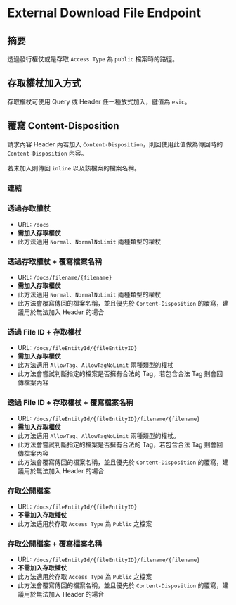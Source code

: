 # External Download File Endpoint

## 摘要

透過發行權仗或是存取 `Access Type` 為 `public` 檔案時的路徑。

## 存取權杖加入方式

存取權杖可使用 Query 或 Header 任一種放式加入，鍵值為 `esic`。

## 覆寫 Content-Disposition

請求內容 Header 內若加入 `Content-Disposition`，則回使用此值做為傳回時的 `Content-Disposition` 內容。

若未加入則傳回 `inline` 以及該檔案的檔案名稱。

### 連結

### 透過存取權杖

- URL: `/docs`
- **需加入存取權仗**
- 此方法適用 `Normal`、`NormalNoLimit` 兩種類型的權杖

### 透過存取權杖 + 覆寫檔案名稱

- URL: `/docs/filename/{filename}`
- **需加入存取權仗**
- 此方法適用 `Normal`、`NormalNoLimit` 兩種類型的權杖
- 此方法會覆寫傳回的檔案名稱，並且優先於 `Content-Disposition` 的覆寫，建議用於無法加入 Header 的場合

### 透過 File ID + 存取權杖

- URL: `/docs/fileEntityId/{fileEntityID}`
- **需加入存取權仗**
- 此方法適用 `AllowTag`、`AllowTagNoLimit` 兩種類型的權杖
- 此方法會嘗試判斷指定的檔案是否擁有合法的 Tag，若包含合法 Tag 則會回傳檔案內容

### 透過 File ID + 存取權杖 + 覆寫檔案名稱

- URL: `/docs/fileEntityId/{fileEntityID}/filename/{filename}`
- **需加入存取權仗**
- 此方法適用 `AllowTag`、`AllowTagNoLimit` 兩種類型的權杖。
- 此方法會嘗試判斷指定的檔案是否擁有合法的 Tag，若包含合法 Tag 則會回傳檔案內容
- 此方法會覆寫傳回的檔案名稱，並且優先於 `Content-Disposition` 的覆寫，建議用於無法加入 Header 的場合

### 存取公開檔案

- URL: `/docs/fileEntityId/{fileEntityID}`
- **不需加入存取權仗**
- 此方法適用於存取 `Access Type` 為 `Public` 之檔案

### 存取公開檔案 + 覆寫檔案名稱

- URL: `/docs/fileEntityId/{fileEntityID}/filename/{filename}`
- **不需加入存取權仗**
- 此方法適用於存取 `Access Type` 為 `Public` 之檔案
- 此方法會覆寫傳回的檔案名稱，並且優先於 `Content-Disposition` 的覆寫，建議用於無法加入 Header 的場合